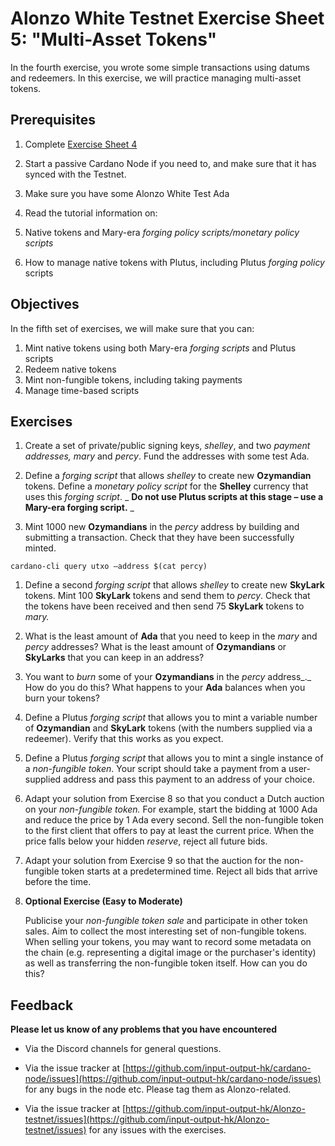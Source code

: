 
# Alonzo White Testnet Exercise Sheet 5: "Multi-Asset Tokens"


In the fourth exercise, you wrote some simple transactions using datums and redeemers. In this exercise, we will practice managing multi-asset tokens.

## Prerequisites ##

1. Complete [Exercise Sheet 4](4_Alonzo-white-exercise-4.md)

2. Start a passive Cardano Node if you need to, and make sure that it has synced with the Testnet.

3. Make sure you have some Alonzo White Test Ada

1. Read the tutorial information on:

  1. Native tokens and Mary-era _forging policy scripts/monetary policy scripts_
  2. How to manage native tokens with Plutus, including Plutus _forging policy_ scripts

## Objectives ##

In the fifth set of exercises, we will make sure that you can:

1. Mint native tokens using both Mary-era _forging scripts_ and Plutus scripts
2. Redeem native tokens
3. Mint non-fungible tokens, including taking payments
4. Manage time-based scripts

## Exercises ##

1. Create a set of private/public signing keys, _shelley_, and two _payment addresses, mary_ and _percy_. Fund the addresses with some test Ada.

1. Define a _forging script_ that allows _shelley_ to create new **Ozymandian** tokens. Define a _monetary policy script_ for the **Shelley** currency that uses this _forging script_. _ **Do not use Plutus scripts at this stage – use a Mary-era forging script.** _

1. Mint 1000 new **Ozymandians** in the _percy_ address by building and submitting a transaction. Check that they have been successfully minted.

```
cardano-cli query utxo –address $(cat percy)
```

1. Define a second _forging script_ that allows _shelley_ to create new **SkyLark** tokens. Mint 100 **SkyLark** tokens and send them to _percy_. Check that the tokens have been received and then send 75 **SkyLark** tokens to _mary._

1. What is the least amount of **Ada** that you need to keep in the _mary_ and _percy_ addresses? What is the least amount of **Ozymandians** or **SkyLarks** that you can keep in an address?

1. You want to _burn_ some of your **Ozymandians** in the _percy_ address_._ How do you do this? What happens to your **Ada** balances when you burn your tokens?

1. Define a Plutus _forging script_ that allows you to mint a variable number of **Ozymandian** and **SkyLark** tokens (with the numbers supplied via a redeemer). Verify that this works as you expect.

1. Define a Plutus _forging script_ that allows you to mint a single instance of a _non-fungible token_. Your script should take a payment from a user-supplied address and pass this payment to an address of your choice.

1. Adapt your solution from Exercise 8 so that you conduct a Dutch auction on your _non-fungible token._ For example, start the bidding at 1000 Ada and reduce the price by 1 Ada every second. Sell the non-fungible token to the first client that offers to pay at least the current price. When the price falls below your hidden _reserve_, reject all future bids.

1. Adapt your solution from Exercise 9 so that the auction for the non-fungible token starts at a predetermined time. Reject all bids that arrive before the time.

1. **Optional Exercise (Easy to Moderate)**

	Publicise your _non-fungible token sale_ and participate in other token sales. Aim to collect the most interesting set of non-fungible tokens. When selling your tokens, you may want to record some metadata on the chain (e.g. representing a digital image or the purchaser&#39;s identity) as well as transferring the non-fungible token itself. How can you do this?

## Feedback


**Please let us know of any problems that you have encountered**

- Via the Discord channels for general questions.

- Via the issue tracker at [https://github.com/input-output-hk/cardano-node/issues](https://github.com/input-output-hk/cardano-node/issues) for any bugs in the node etc.  Please tag them as Alonzo-related.

- Via the issue tracker at [https://github.com/input-output-hk/Alonzo-testnet/issues](https://github.com/input-output-hk/Alonzo-testnet/issues) for any issues with the exercises.


